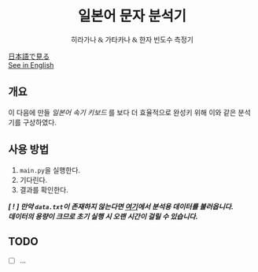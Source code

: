 <h1 align="center" style="font-family: Georgia">일본어 문자 분석기</h1>
<p align="center" style="font-family: Verdana">히라가나 & 가타카나 & 한자 빈도수 측정기</p>

[日本語で見る](README_ja.md)\
[See in English](../README.md)


## 개요
이 다음에 만들 _일본어 속기 키보드_ 를 보다 더 효율적으로 완성키 위해 이와 같은 분석기를 구상하였다.

## 사용 방법
1. `main.py`을 실행한다.
2. 기다린다.
3. 결과를 확인한다.

_**[ ! ] 만약 `data.txt`이 존재하지 않는다면 [여기](https://huggingface.co/datasets/izumi-lab/llm-japanese-dataset)에서 분석용 데이터를 불러옵니다.\
데이터의 용량이 크므로 초기 실행 시 오랜 시간이 걸릴 수 있습니다.**_


## TODO
- [ ] ...